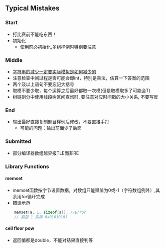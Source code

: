 ## Typical Mistakes

### Start
* 打比赛前不能吃东西！
* 初始化
  * 使用前必初始化,多组样例时特别要注意

### Middle
* [字符串的减少一定要实际模拟是如何减少的](./2019/08/03.md)
* 注意检查中间过程是否可能会爆int，特别是乘法，估算一下答案的范围
* 两个及以上语句不要忘记大括号
* 取模不要少取，每个运算之后最好都取一次模(但是取模取多了可能会T)
* 树链剖分中使用线段树区间查询时, 要注意对应时间戳的大小关系, 不要写反

### End
* 输出最好直接复制题目样例后修改，不要直接手打
  * 可能的问题：输出前面少了后面

### Submitted
* 部分编译器数组越界报TLE而非RE

### Library Functions
#### memset
* memset函数按字节设置数据，对数组只能赋值为0或-1（字符数组例外）,其余用for循环完成
* 错误示范
```cpp
    memset(a, 1, sizeof(a)); //Error
    // 期望 1 实际 0x01010101
```
#### ceil floor pow
* 返回值都是double，不能对结果直接判等